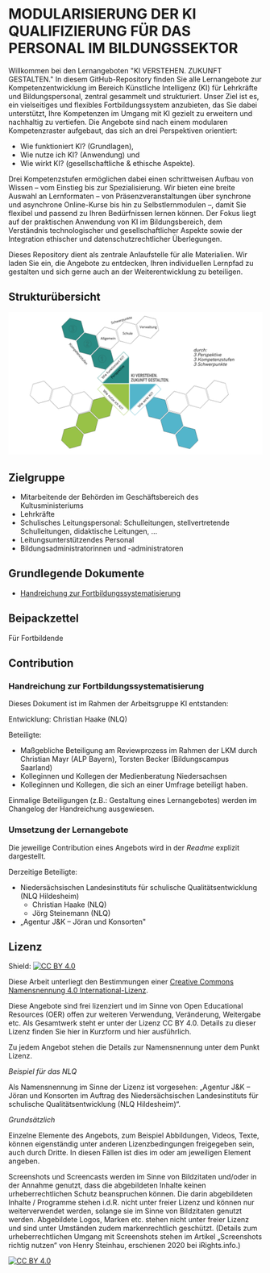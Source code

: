 # MODULARISIERUNG DER KI QUALIFIZIERUNG FÜR DAS PERSONAL IM BILDUNGSSEKTOR

Willkommen bei den Lernangeboten "KI VERSTEHEN. ZUKUNFT GESTALTEN." In diesem GitHub-Repository finden Sie alle Lernangebote zur Kompetenzentwicklung im Bereich Künstliche Intelligenz (KI) für Lehrkräfte und Bildungspersonal, zentral gesammelt und strukturiert. Unser Ziel ist es, ein vielseitiges und flexibles Fortbildungssystem anzubieten, das Sie dabei unterstützt, Ihre Kompetenzen im Umgang mit KI gezielt zu erweitern und nachhaltig zu vertiefen. Die Angebote sind nach einem modularen Kompetenzraster aufgebaut, das sich an drei Perspektiven orientiert: 
- Wie funktioniert KI? (Grundlagen), 
- Wie nutze ich KI? (Anwendung) und 
- Wie wirkt KI? (gesellschaftliche & ethische Aspekte). 

Drei Kompetenzstufen ermöglichen dabei einen schrittweisen Aufbau von Wissen – vom Einstieg bis zur Spezialisierung. Wir bieten eine breite Auswahl an Lernformaten – von Präsenzveranstaltungen über synchrone und asynchrone Online-Kurse bis hin zu Selbstlernmodulen –, damit Sie flexibel und passend zu Ihren Bedürfnissen lernen können. Der Fokus liegt auf der praktischen Anwendung von KI im Bildungsbereich, dem Verständnis technologischer und gesellschaftlicher Aspekte sowie der Integration ethischer und datenschutzrechtlicher Überlegungen. 

Dieses Repository dient als zentrale Anlaufstelle für alle Materialien. Wir laden Sie ein, die Angebote zu entdecken, Ihren individuellen Lernpfad zu gestalten und sich gerne auch an der Weiterentwicklung zu beteiligen.   

## Strukturübersicht

![Modularisierungsansatz](Media/2024-12-27_Modularisierungsansatz.png)

## Zielgruppe

- Mitarbeitende der Behörden im Geschäftsbereich des Kultusministeriums 
- Lehrkräfte
- Schulisches Leitungspersonal: Schulleitungen, stellvertretende Schulleitungen, didaktische Leitungen, …
- Leitungsunterstützendes Personal
- Bildungsadministratorinnen und -administratoren

## Grundlegende Dokumente

- [Handreichung zur Fortbildungssystematisierung](https://github.com/NLQ-NDS/Lernangebote-zu-KI-verstehen.-Zukunft-gestalten./releases/tag/V5.2)

## Beipackzettel

Für Fortbildende

## Contribution

### Handreichung zur Fortbildungssystematisierung

Dieses Dokument ist im Rahmen der Arbeitsgruppe KI entstanden:

Entwicklung:	Christian Haake (NLQ)

Beteiligte:
-	Maßgebliche Beteiligung am Reviewprozess im Rahmen der LKM durch Christian Mayr (ALP Bayern), Torsten Becker (Bildungscampus Saarland) 
-	Kolleginnen und Kollegen der Medienberatung Niedersachsen
-	Kolleginnen und Kollegen, die sich an einer Umfrage beteiligt haben.

Einmalige Beteiligungen (z.B.: Gestaltung eines Lernangebotes) werden im Changelog der Handreichung ausgewiesen.

### Umsetzung der Lernangebote 

Die jeweilige Contribution eines Angebots wird in der *Readme* explizit dargestellt. 

Derzeitige Beteiligte:
-  Niedersächsischen Landesinstituts für schulische Qualitätsentwicklung (NLQ Hildesheim)
    - Christian Haake (NLQ)
    - Jörg Steinemann (NLQ)
- „Agentur J&K – Jöran und Konsorten"

## Lizenz
Shield: [![CC BY 4.0][cc-by-shield]][cc-by]

Diese Arbeit unterliegt den Bestimmungen einer
[Creative Commons Namensnennung 4.0 International-Lizenz][cc-by].

Diese Angebote sind frei lizenziert und im Sinne von Open Educational Resources (OER) offen zur weiteren Verwendung, Veränderung, Weitergabe etc. Als Gesamtwerk steht er unter der Lizenz CC BY 4.0. Details zu dieser Lizenz finden Sie hier in Kurzform und hier ausführlich. 

Zu jedem Angebot stehen die Details zur Namensnennung unter dem Punkt Lizenz.

*Beispiel für das NLQ*

Als Namensnennung im Sinne der Lizenz ist vorgesehen: „Agentur J&K – Jöran und Konsorten im Auftrag des Niedersächsischen Landesinstituts für schulische Qualitätsentwicklung (NLQ Hildesheim)“.

*Grundsätzlich*

Einzelne Elemente des Angebots, zum Beispiel Abbildungen, Videos, Texte, können eigenständig unter anderen Lizenzbedingungen freigegeben sein, auch durch Dritte. In diesen Fällen ist dies im oder am jeweiligen Element angeben.

Screenshots und Screencasts werden im Sinne von Bildzitaten und/oder in der Annahme genutzt, dass die abgebildeten Inhalte keinen urheberrechtlichen Schutz beanspruchen können. Die darin abgebildeten Inhalte / Programme stehen i.d.R. nicht unter freier Lizenz und können nur weiterverwendet werden, solange sie im Sinne von Bildzitaten genutzt werden. Abgebildete Logos, Marken etc. stehen nicht unter freier Lizenz und sind unter Umständen zudem markenrechtlich geschützt. (Details zum urheberrechtlichen Umgang mit Screenshots stehen im Artikel „Screenshots richtig nutzen“ von Henry Steinhau, erschienen 2020 bei iRights.info.)

[![CC BY 4.0][cc-by-image]][cc-by]

[cc-by]: https://creativecommons.org/licenses/by/4.0/deed.de
[cc-by-image]: https://licensebuttons.net/l/by/4.0/88x31.png
[cc-by-shield]: https://img.shields.io/badge/License-CC%20BY%204.0-lightgrey.svg
